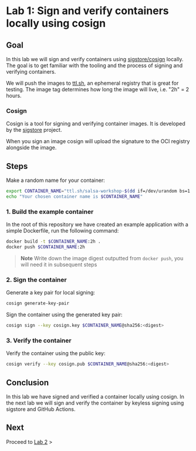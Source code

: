 # Lab 1: Sign and verify containers locally using cosign

## Goal

In this lab we will sign and verify containers using [sigstore/cosign](https://docs.sigstore.dev/cosign/overview/) locally. The goal is to get familiar with the tooling and the process of signing and verifying containers.

We will push the images to [ttl.sh](https://ttl.sh/), an ephemeral registry that is great for testing.
The image tag determines how long the image will live, i.e. "2h" = 2 hours. 

### Cosign

Cosign is a tool for signing and verifying container images. It is developed by the [sigstore](https://www.sigstore.dev/) project.

When you sign an image cosign will upload the signature to the OCI registry alongside the image.

## Steps

Make a random name for your container:

```bash
export CONTAINER_NAME="ttl.sh/salsa-workshop-$(dd if=/dev/urandom bs=1 count=10 status=none | base64 | tr -dc 'a-z')"
echo "Your chosen container name is $CONTAINER_NAME"
```

### 1. Build the example container

In the root of this repository we have created an example application with a simple Dockerfile, run the following command:

```bash
docker build -t $CONTAINER_NAME:2h .
docker push $CONTAINER_NAME:2h
```

> **Note**
> Write down the image digest outputted from `docker push`, you will need it in subsequent steps

### 2. Sign the container

Generate a key pair for local signing:

```bash
cosign generate-key-pair
```

Sign the container using the generated key pair:

```bash
cosign sign --key cosign.key $CONTAINER_NAME@sha256:<digest>
```

### 3. Verify the container

Verify the container using the public key:

```bash
cosign verify --key cosign.pub $CONTAINER_NAME@sha256:<digest>
```

## Conclusion

In this lab we have signed and verified a container locally using cosign. In the next lab we will sign and verify the container by keyless signing using sigstore and GitHub Actions.

## Next

Proceed to [Lab 2](../lab-2/README.md) >